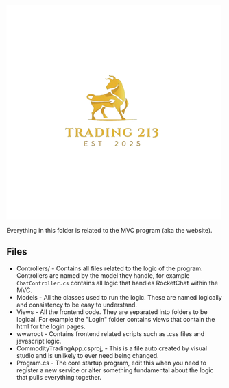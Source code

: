 ![Trading 213 logo](../../Resources/trading-213-logo.png)

Everything in this folder is related to the MVC program (aka the website).

## Files

 - Controllers/ - Contains all files related to the logic of the program. Controllers are named by the model they handle, for example `ChatController.cs` contains all logic that handles RocketChat within the MVC.
 - Models - All the classes used to run the logic. These are named logically and consistency to be easy to understand.
 - Views - All the frontend code. They are separated into folders to be logical. For example the "Login" folder contains views that contain the html for the login pages.
 - wwwroot - Contains frontend related scripts such as .css files and javascript logic.
 - CommodityTradingApp.csproj, - This is a file auto created by visual studio and is unlikely to ever need being changed.
 - Program.cs - The core startup program, edit this when you need to register a new service or alter something fundamental about the logic that pulls everything together.

